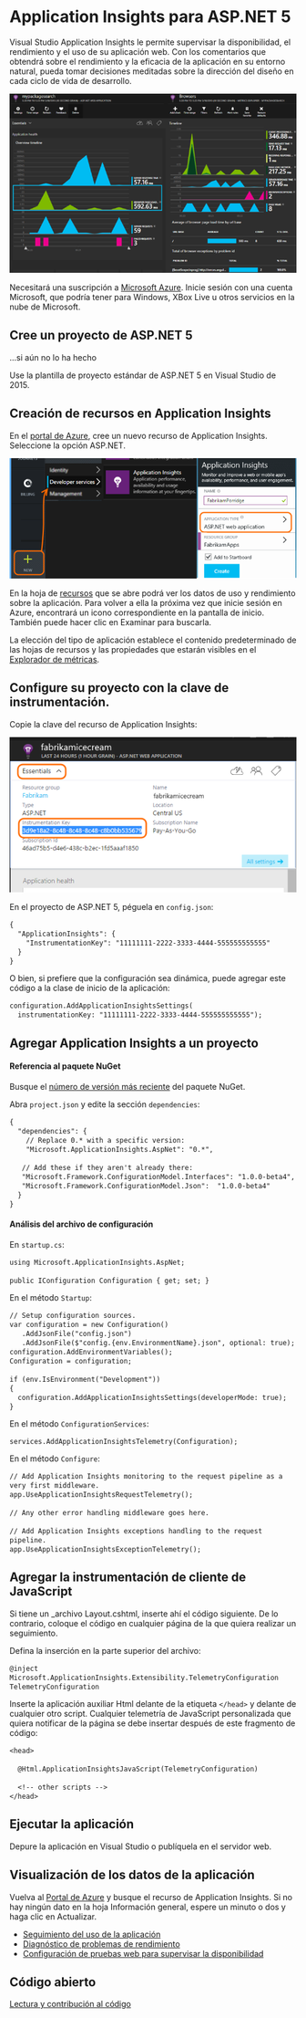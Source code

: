 <properties 
	pageTitle="Application Insights para ASP.NET 5" 
	description="Supervise la disponibilidad, el rendimiento y el uso de las aplicaciones web." 
	services="application-insights" 
    documentationCenter=".net"
	authors="alancameronwills" 
	manager="ronmart"/>

<tags 
	ms.service="application-insights" 
	ms.workload="tbd" 
	ms.tgt_pltfrm="ibiza" 
	ms.devlang="na" 
	ms.topic="article" 
	ms.date="05/27/2015" 
	ms.author="awills"/>

# Application Insights para ASP.NET 5

Visual Studio Application Insights le permite supervisar la disponibilidad, el rendimiento y el uso de su aplicación web. Con los comentarios que obtendrá sobre el rendimiento y la eficacia de la aplicación en su entorno natural, pueda tomar decisiones meditadas sobre la dirección del diseño en cada ciclo de vida de desarrollo.

![Ejemplo](./media/app-insights-asp-net-five/sample.png)

Necesitará una suscripción a [Microsoft Azure](http://azure.com). Inicie sesión con una cuenta Microsoft, que podría tener para Windows, XBox Live u otros servicios en la nube de Microsoft.

## Cree un proyecto de ASP.NET 5

...si aún no lo ha hecho

Use la plantilla de proyecto estándar de ASP.NET 5 en Visual Studio de 2015.


## Creación de recursos en Application Insights

En el [portal de Azure][portal], cree un nuevo recurso de Application Insights. Seleccione la opción ASP.NET.

![Haga clic en Nuevo, Servicios para desarrolladores, Application Insights.](./media/app-insights-asp-net/01-new-asp.png)

En la hoja de [recursos][roles] que se abre podrá ver los datos de uso y rendimiento sobre la aplicación. Para volver a ella la próxima vez que inicie sesión en Azure, encontrará un icono correspondiente en la pantalla de inicio. También puede hacer clic en Examinar para buscarla.

La elección del tipo de aplicación establece el contenido predeterminado de las hojas de recursos y las propiedades que estarán visibles en el [Explorador de métricas][metrics].

##  Configure su proyecto con la clave de instrumentación.

Copie la clave del recurso de Application Insights:

![Haga clic en Propiedades, seleccione la clave y presione ctrl + C.](./media/app-insights-asp-net/02-props-asp.png)

En el proyecto de ASP.NET 5, péguela en `config.json`:

    {
      "ApplicationInsights": {
        "InstrumentationKey": "11111111-2222-3333-4444-555555555555"
      }
    }

O bien, si prefiere que la configuración sea dinámica, puede agregar este código a la clase de inicio de la aplicación:

    configuration.AddApplicationInsightsSettings(
      instrumentationKey: "11111111-2222-3333-4444-555555555555");


## Agregar Application Insights a un proyecto


#### Referencia al paquete NuGet

Busque el [número de versión más reciente](https://github.com/Microsoft/ApplicationInsights-aspnet5/releases) del paquete NuGet.

Abra `project.json` y edite la sección `dependencies`:

    {
      "dependencies": {
        // Replace 0.* with a specific version:
        "Microsoft.ApplicationInsights.AspNet": "0.*",

       // Add these if they aren't already there:
       "Microsoft.Framework.ConfigurationModel.Interfaces": "1.0.0-beta4",
       "Microsoft.Framework.ConfigurationModel.Json":  "1.0.0-beta4"
      }
    }

#### Análisis del archivo de configuración

En `startup.cs`:

    using Microsoft.ApplicationInsights.AspNet;

    public IConfiguration Configuration { get; set; }

En el método `Startup`:

    // Setup configuration sources.
    var configuration = new Configuration()
       .AddJsonFile("config.json")
       .AddJsonFile($"config.{env.EnvironmentName}.json", optional: true);
    configuration.AddEnvironmentVariables();
    Configuration = configuration;

    if (env.IsEnvironment("Development"))
    {
      configuration.AddApplicationInsightsSettings(developerMode: true);
    }

En el método `ConfigurationServices`:

    services.AddApplicationInsightsTelemetry(Configuration);

En el método `Configure`:

    // Add Application Insights monitoring to the request pipeline as a very first middleware.
    app.UseApplicationInsightsRequestTelemetry();

    // Any other error handling middleware goes here.

    // Add Application Insights exceptions handling to the request pipeline.
    app.UseApplicationInsightsExceptionTelemetry();

## Agregar la instrumentación de cliente de JavaScript

Si tiene un _archivo Layout.cshtml, inserte ahí el código siguiente. De lo contrario, coloque el código en cualquier página de la que quiera realizar un seguimiento.

Defina la inserción en la parte superior del archivo:

    @inject Microsoft.ApplicationInsights.Extensibility.TelemetryConfiguration TelemetryConfiguration

Inserte la aplicación auxiliar Html delante de la etiqueta `</head>` y delante de cualquier otro script. Cualquier telemetría de JavaScript personalizada que quiera notificar de la página se debe insertar después de este fragmento de código:

    <head> 

      @Html.ApplicationInsightsJavaScript(TelemetryConfiguration) 

      <!-- other scripts -->
    </head>

## Ejecutar la aplicación

Depure la aplicación en Visual Studio o publíquela en el servidor web.

## Visualización de los datos de la aplicación

Vuelva al [Portal de Azure][portal] y busque el recurso de Application Insights. Si no hay ningún dato en la hoja Información general, espere un minuto o dos y haga clic en Actualizar.

* [Seguimiento del uso de la aplicación][usage]
* [Diagnóstico de problemas de rendimiento][detect]
* [Configuración de pruebas web para supervisar la disponibilidad][availability]



## Código abierto

[Lectura y contribución al código](https://github.com/Microsoft/ApplicationInsights-aspnet5)


<!--Link references-->

[api]: app-insights-api-custom-events-metrics.md
[apikey]: app-insights-api-custom-events-metrics.md#ikey
[availability]: app-insights-monitor-web-app-availability.md
[azure]: insights-perf-analytics.md
[client]: app-insights-javascript.md
[detect]: app-insights-detect-triage-diagnose.md
[diagnostic]: app-insights-diagnostic-search.md
[knowUsers]: app-insights-overview-usage.md
[metrics]: app-insights-metrics-explorer.md
[netlogs]: app-insights-asp-net-trace-logs.md
[perf]: app-insights-web-monitor-performance.md
[portal]: http://portal.azure.com/
[qna]: app-insights-troubleshoot-faq.md
[roles]: app-insights-resources-roles-access-control.md
[start]: app-insights-get-started.md
[usage]: app-insights-web-track-usage.md

<!---HONumber=58-->
